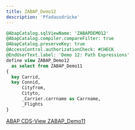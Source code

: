 ```yaml
---
title: ZABAP_Demo12
description: 'Pfadausdrücke'
---
```


```sql
@AbapCatalog.sqlViewName: 'ZABAPDEMO12'
@AbapCatalog.compiler.compareFilter: true
@AbapCatalog.preserveKey: true
@AccessControl.authorizationCheck: #CHECK
@EndUserText.label: 'Demo 12: Path Expressions'
define view ZABAP_Demo12
  as select from ZABAP_Demo11
{
  key Carrid,
  key Connid,
      Cityfrom,
      Cityto,
      _Carrier.carrname as Carrname,
      _Flights
}
```

[ABAP CDS-View ZABAP_Demo11](../cds-views/zabap_demo11.md)